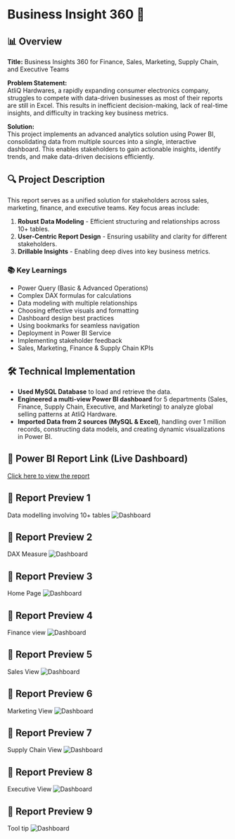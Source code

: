 # Business Insight 360 🚀

## 📊 Overview
**Title:** Business Insights 360 for Finance, Sales, Marketing, Supply Chain, and Executive Teams

**Problem Statement:**  
AtliQ Hardwares, a rapidly expanding consumer electronics company, struggles to compete with data-driven businesses as most of their reports are still in Excel. This results in inefficient decision-making, lack of real-time insights, and difficulty in tracking key business metrics.

**Solution:**  
This project implements an advanced analytics solution using Power BI, consolidating data from multiple sources into a single, interactive dashboard. This enables stakeholders to gain actionable insights, identify trends, and make data-driven decisions efficiently.

## 🔍 Project Description
This report serves as a unified solution for stakeholders across sales, marketing, finance, and executive teams. Key focus areas include:

1. **Robust Data Modeling** - Efficient structuring and relationships across 10+ tables.
2. **User-Centric Report Design** - Ensuring usability and clarity for different stakeholders.
3. **Drillable Insights** - Enabling deep dives into key business metrics.

### 📚 Key Learnings
- Power Query (Basic & Advanced Operations)
- Complex DAX formulas for calculations
- Data modeling with multiple relationships
- Choosing effective visuals and formatting
- Dashboard design best practices
- Using bookmarks for seamless navigation
- Deployment in Power BI Service
- Implementing stakeholder feedback
- Sales, Marketing, Finance & Supply Chain KPIs

## 🛠️ Technical Implementation
- **Used MySQL Database** to load and retrieve the data.
- **Engineered a multi-view Power BI dashboard** for 5 departments (Sales, Finance, Supply Chain, Executive, and Marketing) to analyze global selling patterns at AtliQ Hardware.
- **Imported Data from 2 sources (MySQL & Excel)**, handling over 1 million records, constructing data models, and creating dynamic visualizations in Power BI.

## 🔗 Power BI Report Link (Live Dashboard)
[Click here to view the report](https://app.powerbi.com/view?r=eyJrIjoiYmI1YWM3NjEtNTY2Ni00NTRmLWFjNzAtZGY4M2FmZjViYjc1IiwidCI6ImM2ZTU0OWIzLTVmNDUtNDAzMi1hYWU5LWQ0MjQ0ZGM1YjJjNCJ9)

## 📸 Report Preview 1
Data modelling involving 10+ tables
![Dashboard](Images/Modeling.png)

## 📸 Report Preview 2
DAX Measure
![Dashboard](Images/DAX.png)

## 📸 Report Preview 3
Home Page
![Dashboard](Images/Home.jpg)

## 📸 Report Preview 4
Finance view
![Dashboard](Images/Finance.jpg)

## 📸 Report Preview 5
Sales View
![Dashboard](Images/Sales.jpg)

## 📸 Report Preview 6
Marketing View
![Dashboard](Images/Marketing.jpg)

## 📸 Report Preview 7
Supply Chain View
![Dashboard](Images/Supply.jpg)

## 📸 Report Preview 8
Executive View
![Dashboard](Images/Executive.jpg)

## 📸 Report Preview 9
Tool tip
![Dashboard](Images/Executive.jpg)
